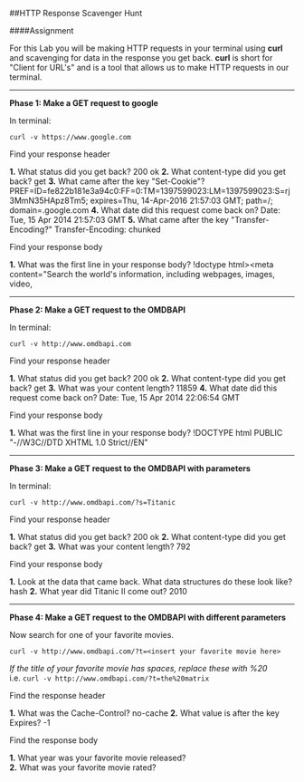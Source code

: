##HTTP Response Scavenger Hunt

####Assignment

For this Lab you will be making HTTP requests in your terminal using **curl** and scavenging for data in the response you get back. **curl** is short for "Client for URL's" and is a tool that allows us to make HTTP requests in our terminal.  

___________________________________________

**Phase 1: Make a GET request to google**

In terminal:

`curl -v https://www.google.com`

Find your response header

  **1.** What status did you get back?  200 ok
  **2.** What content-type did you get back?  get
  **3.** What came after the key "Set-Cookie"?  PREF=ID=fe822b181e3a94c0:FF=0:TM=1397599023:LM=1397599023:S=rj3MmN35HApz8Tm5; expires=Thu, 14-Apr-2016 21:57:03 GMT; path=/; domain=.google.com
  **4.** What date did this request come back on?   Date: Tue, 15 Apr 2014 21:57:03 GMT
  **5.** What came after the key "Transfer-Encoding?"   Transfer-Encoding: chunked

Find your response body

  **1.** What was the first line in your response body?  !doctype html><html itemscope="" itemtype="http://schema.org/WebPage" lang="en"><head><meta content="Search the world's information, including webpages, images, video,

_______________________________________________

**Phase 2: Make a GET request to the OMDBAPI**

In terminal:

`curl -v http://www.omdbapi.com`  

Find your response header

  **1.** What status did you get back?  200 ok
  **2.** What content-type did you get back?  get
  **3.** What was your content length?  11859
  **4.** What date did this request come back on?  Date: Tue, 15 Apr 2014 22:06:54 GMT

Find your response body

  **1.** What was the first line in your response body?  !DOCTYPE html PUBLIC "-//W3C//DTD XHTML 1.0 Strict//EN"

___________________________________________________

**Phase 3: Make a GET request to the OMDBAPI with parameters**

In terminal:  

`curl -v http://www.omdbapi.com/?s=Titanic`

Find your response header

  **1.** What status did you get back?  200 ok
  **2.** What content-type did you get back? get
  **3.** What was your content length?  792

Find your response body

  **1.** Look at the data that came back. What data structures do these look like?  hash
  **2.** What year did Titanic II come out?   2010

_______________________________________________________________________

**Phase 4: Make a GET request to the OMDBAPI with different parameters**

Now search for one of your favorite movies.

`curl -v http://www.omdbapi.com/?t=<insert your favorite movie here>`

*If the title of your favorite movie has spaces, replace these with %20*  
i.e. `curl -v http://www.omdbapi.com/?t=the%20matrix` 

Find the response header  

  **1.** What was the Cache-Control?  no-cache
  **2.** What value is after the key Expires?  -1

Find the response body

  **1.** What year was your favorite movie released?  
  **2.** What was your favorite movie rated?  
